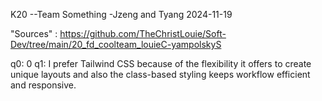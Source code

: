K20 --Team Something -Jzeng and Tyang 2024-11-19

"Sources" :
https://github.com/TheChristLouie/Soft-Dev/tree/main/20_fd_coolteam_louieC-yampolskyS 

q0: 0
q1: I prefer Tailwind CSS because of the flexibility it offers to create unique layouts and also the class-based styling keeps workflow efficient and responsive.
